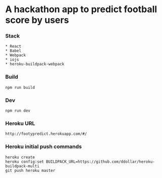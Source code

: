 # A hackathon app to predict football score by users

### Stack
```
* React
* Babel
* Webpack
* iojs
* heroku-buildpack-webpack
```

### Build
```
npm run build
```

### Dev
```
npm run dev
```

### Heroku URL
```
http://footypredict.herokuapp.com/#/
```

### Heroku initial push commands
```
heroku create
heroku config:set BUILDPACK_URL=https://github.com/ddollar/heroku-buildpack-multi
git push heroku master
```
